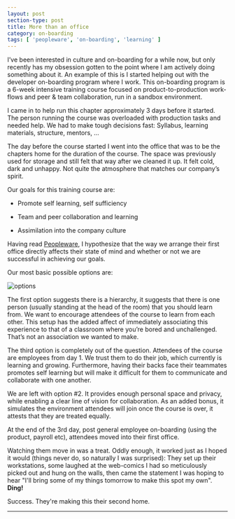 ```yaml
---
layout: post
section-type: post
title: More than an office
category: on-boarding
tags: [ 'peopleware', 'on-boarding', 'learning' ]
---
```


I’ve been interested in culture and on-boarding for a while now, but only recently has my obsession gotten to the point where I am actively doing something about it. An example of this is I started helping out with the developer on-boarding program where I work. This on-boarding program is a 6-week intensive training course focused on product-to-production work-flows and peer & team collaboration, run in a sandbox environment.

I came in to help run this chapter approximately 3 days before it started. The person running the course was overloaded with production tasks and needed help. We had to make tough decisions fast: Syllabus, learning materials, structure, mentors, …

The day before the course started I went into the office that was to be the chapters home for the duration of the course. The space was previously used for storage and still felt that way after we cleaned it up. It felt cold, dark and unhappy. Not quite the atmosphere that matches our company’s spirit.

Our goals for this training course are:

- Promote self learning, self sufficiency

- Team and peer collaboration and learning

- Assimilation into the company culture

Having read [Peopleware](http://www.amazon.com/Peopleware-Productive-Projects-Second-Edition/dp/0932633439), I hypothesize that the way we arrange their first office directly affects their state of mind and whether or not we are successful in achieving our goals.

Our most basic possible options are:

![options](https://karenmeep.github.io/img/officeSetup.png)

The first option suggests there is a hierarchy, it suggests that there is one person (usually standing at the head of the room) that you should learn from. We want to encourage attendees of the course to learn from each other. This setup has the added affect of immediately associating this experience to that of a classroom where you’re bored and unchallenged. That’s not an association we wanted to make. 

The third option is completely out of the question.
Attendees of the course are employees from day 1. We trust them to do their job, which currently is learning and growing. Furthermore, having their backs face their teammates promotes self learning but will make it difficult for them to communicate and collaborate with one another.

We are left with option #2. It provides enough personal space and privacy, while enabling a clear line of vision for collaboration. As an added bonus, it simulates the environment attendees will join once the course is over, it attests that they are treated equally.



At the end of the 3rd day, post general employee on-boarding (using the product, payroll etc), attendees moved into their first office.

Watching them move in was a treat. Oddly enough, it worked just as I hoped it would (things never do, so naturally I was surprised): They set up their workstations, some laughed at the web-comics I had so meticulously picked out and hung on the walls, then came the statement I was hoping to hear "I'll bring some of my things tomorrow to make this spot my own". **Ding!**


Success. They're making this their second home.

<hr>
